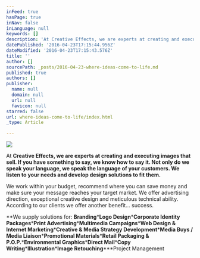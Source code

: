```yaml
---
inFeed: true
hasPage: true
inNav: false
inLanguage: null
keywords: []
description: 'At Creative Effects, we are experts at creating and executing images that sell. If you have something to say, we know how to say it. Not only do we speak your language, we speak the language of your customers. We listen to your needs and develop design solutions to fit them. '
datePublished: '2016-04-23T17:15:44.956Z'
dateModified: '2016-04-23T17:15:43.576Z'
title: ''
author: []
sourcePath: _posts/2016-04-23-where-ideas-come-to-life.md
published: true
authors: []
publisher:
  name: null
  domain: null
  url: null
  favicon: null
starred: false
url: where-ideas-come-to-life/index.html
_type: Article

---
```

![](https://the-grid-user-content.s3-us-west-2.amazonaws.com/3b3b7673-9ad3-4448-b8d7-5492b7e85b58.jpg)

At **Creative Effects, we are experts at creating and executing images that sell. If you have something to say, we know how to say it. Not only do we speak your language, we speak the language of your customers. We listen to your needs and develop design solutions to fit them.**

We work within your budget, recommend where you can save money and make sure your message reaches your target market. We offer advertising direction, exceptional creative design and meticulous technical ability. According to our clients we offer another benefit... success.

**We supply solutions for: **Branding**\***Logo Design**\***Corporate Identity Packages**\***Print Advertising**\***Multimedia Campaigns**\***Web Design & Internet Marketing**\***Creative & Media Strategy Development**\***Media Buys / Media Liaison**\***Promotional Materials**\***Retail Packaging & P.O.P.**\***Environmental Graphics**\***Direct Mail**\***Copy Writing**\***Illustration**\***Image Retouching**\***Project Management
